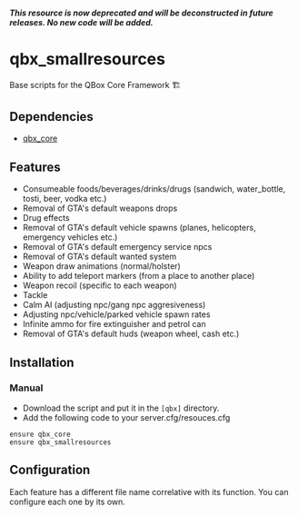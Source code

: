 ##### This resource is now deprecated and will be deconstructed in future releases. No new code will be added.

# qbx_smallresources
Base scripts for the QBox Core Framework :building_construction:

## Dependencies
- [qbx_core](https://github.com/Qbox-project/qbx_core)

## Features
- Consumeable foods/beverages/drinks/drugs (sandwich, water_bottle, tosti, beer, vodka etc.)
- Removal of GTA's default weapons drops
- Drug effects
- Removal of GTA's default vehicle spawns (planes, helicopters, emergency vehicles etc.)
- Removal of GTA's default emergency service npcs
- Removal of GTA's default wanted system
- Weapon draw animations (normal/holster)
- Ability to add teleport markers (from a place to another place)
- Weapon recoil (specific to each weapon)
- Tackle
- Calm AI (adjusting npc/gang npc aggresiveness)
- Adjusting npc/vehicle/parked vehicle spawn rates
- Infinite ammo for fire extinguisher and petrol can
- Removal of GTA's default huds (weapon wheel, cash etc.)

## Installation
### Manual
- Download the script and put it in the `[qbx]` directory.
- Add the following code to your server.cfg/resouces.cfg
```
ensure qbx_core
ensure qbx_smallresources
```

## Configuration
Each feature has a different file name correlative with its function. You can configure each one by its own.
